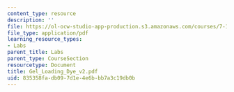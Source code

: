 ```yaml
---
content_type: resource
description: ''
file: https://ol-ocw-studio-app-production.s3.amazonaws.com/courses/7-13-experimental-microbial-genetics-fall-2003/835358fadb097d1e4e6bbb7a3c19db0b_Gel_Loading_Dye_v2.pdf
file_type: application/pdf
learning_resource_types:
- Labs
parent_title: Labs
parent_type: CourseSection
resourcetype: Document
title: Gel_Loading_Dye_v2.pdf
uid: 835358fa-db09-7d1e-4e6b-bb7a3c19db0b
---
```

